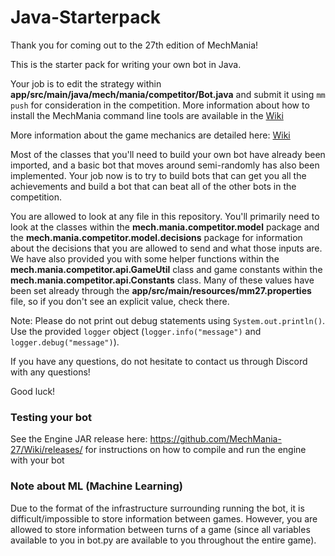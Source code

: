 # Java-Starterpack

Thank you for coming out to the 27th edition of MechMania!

This is the starter pack for writing your own bot in Java.

Your job is to edit the strategy within **app/src/main/java/mech/mania/competitor/Bot.java** and submit it using `mm push` for consideration in the competition. More information about how to install the MechMania command line tools are available in the [Wiki](https://github.com/MechMania-27/Wiki)

More information about the game mechanics are detailed here: [Wiki](https://github.com/MechMania-27/Wiki)

Most of the classes that you'll need to build your own bot have already been imported, and a basic bot that moves around semi-randomly has also been implemented. Your job now is to try to build bots that can get you all the achievements and build a bot that can beat all of the other bots in the competition.

You are allowed to look at any file in this repository. You'll primarily need to look at the classes within the **mech.mania.competitor.model** package and the **mech.mania.competitor.model.decisions** package for information about the decisions that you are allowed to send and what those inputs are. We have also provided you with some helper functions within the **mech.mania.competitor.api.GameUtil** class and game constants within the **mech.mania.competitor.api.Constants** class. Many of these values have been set already through the **app/src/main/resources/mm27.properties** file, so if you don't see an explicit value, check there.

Note: Please do not print out debug statements using `System.out.println()`. Use the provided `logger` object (`logger.info("message")` and `logger.debug("message")`).

If you have any questions, do not hesitate to contact us through Discord with any questions!

Good luck!

### Testing your bot
See the Engine JAR release here: https://github.com/MechMania-27/Wiki/releases/ for instructions on how to compile and run the engine with your bot

### Note about ML (Machine Learning)
Due to the format of the infrastructure surrounding running the bot, it is difficult/impossible to store information between games. However, you are allowed to store information between turns of a game (since all variables available to you in bot.py are available to you throughout the entire game).
